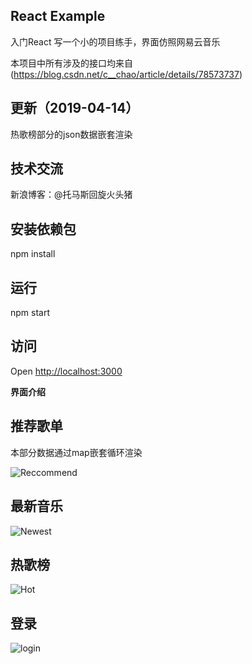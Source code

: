 React Example
---

入门React
写一个小的项目练手，界面仿照网易云音乐

本项目中所有涉及的接口均来自(https://blog.csdn.net/c__chao/article/details/78573737)

## 更新（2019-04-14）
热歌榜部分的json数据嵌套渲染

## 技术交流
新浪博客：@托马斯回旋火头猪

## 安装依赖包
npm install


## 运行
npm start

## 访问
Open [http://localhost:3000](http://localhost:3000)

**界面介绍**

**推荐歌单**
---
本部分数据通过map嵌套循环渲染

![Reccommend](https://s2.ax1x.com/2019/04/14/AXZCon.png)

**最新音乐**
---
![Newest](https://s2.ax1x.com/2019/04/14/AXZpZj.png)

**热歌榜**
---
![Hot](https://s2.ax1x.com/2019/04/14/AXZ9ds.png)


**登录**
---
![login](https://s2.ax1x.com/2019/04/14/AXVzLQ.png)
